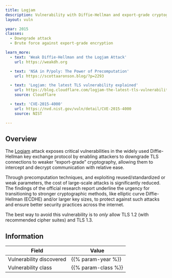 ```yaml
---
title: Logjam
description: Vulnerability with Diffie-Hellman and export-grade cryptography
layout: vuln

year: 2015
classes:
  - Downgrade attack
  - Brute force against export-grade encryption

learn_more:
  - text: 'Weak Diffie-Hellman and the Logjam Attack'
    url: https://weakdh.org

  - text: 'NSA in P/poly: The Power of Precomputation'
    url: https://scottaaronson.blog/?p=2293

  - text: 'Logjam: the latest TLS vulnerability explained'
    url: https://blog.cloudflare.com/logjam-the-latest-tls-vulnerability-explained/
    source: Cloudflare

  - text: 'CVE-2015-4000'
    url: https://nvd.nist.gov/vuln/detail/CVE-2015-4000
    source: NIST

---
```


## Overview

The [Logjam] attack exposes critical vulnerabilities in the widely used Diffie-Hellman key exchange protocol by enabling attackers to downgrade TLS connections to weaker “export-grade” cryptography, allowing them to intercept and decrypt communication with relative ease.

Through precomputation techniques, and exploiting reused/standardized or weak parameters, the cost of large-scale attacks is significantly reduced. The findings of the official research report underline the urgency for transitioning to stronger cryptographic methods, like elliptic curve Diffie-Hellman (ECDHE) and/or larger key sizes, to protect against such attacks and ensure better security practices across the internet.

The best way to avoid this vulnerability is to _only_ allow TLS 1.2 (with recommended cipher suites) and TLS 1.3.

## Information

| Field                    | Value               |
|--------------------------|---------------------|
| Vulnerability discovered | {{% param-year %}}  |
| Vulnerability class      | {{% param-class %}} |

[Logjam]: https://en.wikipedia.org/wiki/Logjam_(computer_security)
